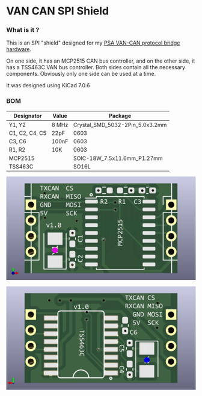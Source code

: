 # VAN CAN SPI Shield

### What is it ?
This is an SPI "shield" designed for my [PSA VAN-CAN protocol bridge hardware][psavancanbridgehw].

On one side, it has an MCP2515 CAN bus controller, and on the other side, it has a TSS463C VAN bus controller. Both sides contain all the necessary components. Obviously only one side can be used at a time. 

It was designed using KiCad 7.0.6

### BOM

|Designator|Value         |Package                                         |
|----------|------------|------------------------------------------------|
|Y1, Y2        |8 MHz      |Crystal_SMD_5032-2Pin_5.0x3.2mm|
|C1, C2, C4, C5        |22pF      |0603|
|C3, C6        |100nF      |0603|
|R1, R2        |10K       |0603|
|MCP2515       |       |SOIC-18W_7.5x11.6mm_P1.27mm|
|TSS463C       |       |SO16L|

![spi_shield_mcp2515.jpg](images/spi_shield_mcp2515.jpg)

![spi_shield_tss463.jpg](images/spi_shield_tss463.jpg)


[psavancanbridgehw]: https://github.com/morcibacsi/PSAVanCanBridgeHW
